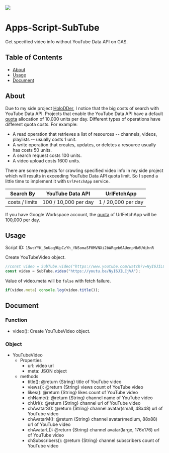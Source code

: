 ![](https://img.shields.io/github/license/laplacetw/Apps-Script-SubTube)
# Apps-Script-SubTube
Get specified video info without YouTube Data API on GAS.

## Table of Contents
  - [About](#about)
  - [Usage](#usage)
  - [Document](#document)

## About
Due to my side project [HoloDDer](https://github.com/laplacetw/HoloDDer), I notice that the big costs of search with YouTube Data API. Projects that enable the YouTube Data API have a default [quota](https://developers.google.com/youtube/v3/getting-started#quota) allocation of 10,000 units per day. Different types of operations have different quota costs. For example:
  - A read operation that retrieves a list of resources -- channels, videos, playlists -- usually costs 1 unit.
  - A write operation that creates, updates, or deletes a resource usually has costs 50 units.
  - A search request costs 100 units.
  - A video upload costs 1600 units.

There are some requests for crawling specified video info in my side project which will results in exceeding YouTube Data API quota limit. So I spend a little time to implement it with `UrlFetchApp` service.

Search By       |YouTube Data API       |UrlFetchApp
:--------------:|:---------------------:|:-------------------:
 costs / limits |  100 / 10,000 per day |  1 / 20,000 per day

If you have Google Workspace account, the [quota](https://developers.google.com/apps-script/guides/services/quotas) of UrlFetchApp will be 100,000 per day.

## Usage
Script ID: `15wcYYK_3nUaq9UpCzYh_fNSomaSF0MVNXi2bWRqeb6AUenpHk6UWihnR`

Create YouTubeVideo object.
```js
//const video = SubTube.video("https://www.youtube.com/watch?v=NyI6JILCjVA");
const video = SubTube.video("https://youtu.be/NyI6JILCjVA");
```

Value of video.meta will be `false` with fetch failure.
```js
if(video.meta) console.log(video.title());
```

## Document

### Function
  - video(): Create YouTubeVideo object.

### Object
  - YouTubeVideo
    - Properties
      - url: video url
      - meta: JSON object
    - methods
      - title(): @return {String} title of YouTube video
      - views(): @return {String} views count of YouTube video
      - likes(): @return {String} likes count of YouTube video
      - chName(): @return {String} channel name of YouTube video
      - chUrl(): @return {String} channel url of YouTube video
      - chAvatarS(): @return {String} channel avatar(small, 48x48) url of YouTube video
      - chAvatarM(): @return {String} channel avatar(medium, 88x88) url of YouTube video
      - chAvatarL(): @return {String} channel avatar(large, 176x176) url of YouTube video
      - chSubscribers(): @return {String} channel subscribers count of YouTube video